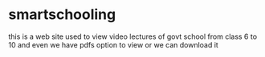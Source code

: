 # smartschooling
this is a web site used to view video lectures of govt school from class 6 to 10 and even we have pdfs option  to view or we can download it
